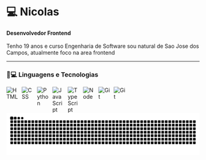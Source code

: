 # 💻 Nicolas

**Desenvolvedor Frontend**
<br></br>
Tenho 19 anos e curso Engenharia de Software sou natural de Sao Jose dos Campos, atualmente foco na area frontend

---

### 🤖💻 Linguagens e Tecnologias

<img 
    align="left" 
    alt="HTML"
    title="HTML" 
    width="30px" 
    style="padding-right: 10px;" 
    src="https://cdn.jsdelivr.net/gh/devicons/devicon@latest/icons/html5/html5-original.svg" 
/>

<img 
    align="left" 
    alt="CSS" 
    title="CSS"
    width="30px" 
    style="padding-right: 10px;" 
    src="https://cdn.jsdelivr.net/gh/devicons/devicon@latest/icons/css3/css3-original.svg" 
/>

<img 
    align="left" 
    alt="Python" 
    title="Python"
    width="30px" 
    style="padding-right: 10px;" 
    src="https://cdn.jsdelivr.net/gh/devicons/devicon@latest/icons/python/python-original.svg" 
/>

<img 
    align="left" 
    alt="JavaScript" 
    title="JavaScript"
    width="30px" 
    style="padding-right: 10px;" 
    src="https://cdn.jsdelivr.net/gh/devicons/devicon@latest/icons/javascript/javascript-original.svg" 
/>

<img 
    align="left" 
    alt="TypeScript"
    title="TypeScript" 
    width="30px" 
    style="padding-right: 10px;" 
    src="https://cdn.jsdelivr.net/gh/devicons/devicon@latest/icons/typescript/typescript-original.svg" 
/>

<img 
    align="left" 
    alt="Node" 
    title="Node"
    width="30px" 
    style="padding-right: 10px;"
src="https://cdn.jsdelivr.net/gh/devicons/devicon@latest/icons/nodejs/nodejs-original-wordmark.svg"
/>

<img 
    align="left" 
    alt="Git" 
    title="Git"
    width="30px" 
    style="padding-right: 10px;" 
    src="https://cdn.jsdelivr.net/gh/devicons/devicon@latest/icons/git/git-original.svg" 
/>

<img 
    align="left" 
    alt="Git" 
    title="Git"
    width="30px" 
    style="padding-right: 10px;"    
src="https://cdn.jsdelivr.net/gh/devicons/devicon@latest/icons/github/github-original.svg" />

<p>


<picture align="center">
  <source media="(prefers-color-scheme: dark)" srcset="https://raw.githubusercontent.com/AlmeidaSNicolas/AlmeidaSNicolas/output/github-contribution-grid-snake-dark.svg">
  <source media="(prefers-color-scheme: light)" srcset="https://raw.githubusercontent.com/AlmeidaSNicolas/AlmeidaSNicolas/output/github-contribution-grid-snake-dark.svg">
  <img align="center" alt="github contribution grid snake animation" src="https://raw.githubusercontent.com/AlmeidaSNicolas/AlmeidaSNicolas/output/github-contribution-grid-snake.svg">
</picture>


<br></br>


